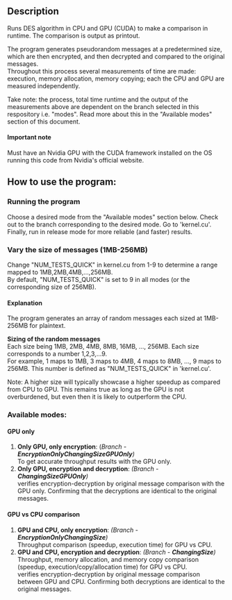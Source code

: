 ## Description
Runs DES algorithm in CPU and GPU (CUDA) to make a comparison in runtime. The comparison is output as printout.


The program generates pseudorandom messages at a predetermined size, which are then encrypted, and then decrypted and compared to the original messages.\
Throughout this process several measurements of time are made: execution, memory allocation, memory copying; each the CPU and GPU are measured independently.


Take note: the process, total time runtime and the output of the measurements above are dependent on the branch selected in this respository i.e. "modes". Read more about this in the "Available modes" section of this document.
#### Important note
Must have an Nvidia GPU with the CUDA framework installed on the OS running this code from Nvidia's official website.

## How to use the program:
### Running the program
Choose a desired mode from the "Available modes" section below. Check out to the branch corresponding to the desired mode. Go to 'kernel.cu'.\
Finally, run in release mode for more reliable (and faster) results.

### Vary the size of messages (1MB-256MB)
Change "NUM_TESTS_QUICK" in kernel.cu from 1-9 to determine a range mapped to 1MB,2MB,4MB,...,256MB.\
By default, "NUM_TESTS_QUICK" is set to 9 in all modes (or the corresponding size of 256MB).
#### Explanation
The program generates an array of random messages each sized at 1MB-256MB for plaintext.


**Sizing of the random messages** \
Each size being 1MB, 2MB, 4MB, 8MB, 16MB, ..., 256MB. Each size corresponds to a number 1,2,3,...9.\
For example, 1 maps to 1MB, 3 maps to 4MB, 4 maps to 8MB, ..., 9 maps to 256MB.
This number is defined as "NUM_TESTS_QUICK" in 'kernel.cu'.



Note: A higher size will typically showcase a higher speedup as compared from CPU to GPU. This remains true as long as the GPU is not overburdened, but even then it is likely to outperform the CPU. 

### Available modes:
#### GPU only 
1. **Only GPU, only encryption**: (*Branch* - ***EncryptionOnlyChangingSizeGPUOnly**)*\
To get accurate throughput results with the GPU only. 
2. **Only GPU, encryption and decryption**: *(Branch - **ChangingSizeGPUOnly**)*\
verifies encryption-decryption by original message comparison with the GPU only. Confirming that the decryptions are identical to the original messages. 
#### GPU vs CPU comparison 
1. **GPU and CPU, only encryption**: *(Branch - **EncryptionOnlyChangingSize**)*\
Throughput comparison (speedup, execution time) for GPU vs CPU.
2. **GPU and CPU, encryption and decryption**: *(Branch - **ChangingSize**)*\
Throughput, memory allocation, and memory copy comparison (speedup, execution/copy/allocation time) for GPU vs CPU.\
verifies encryption-decryption by original message comparison between GPU and CPU. Confirming both decryptions are identical to the original messages.








